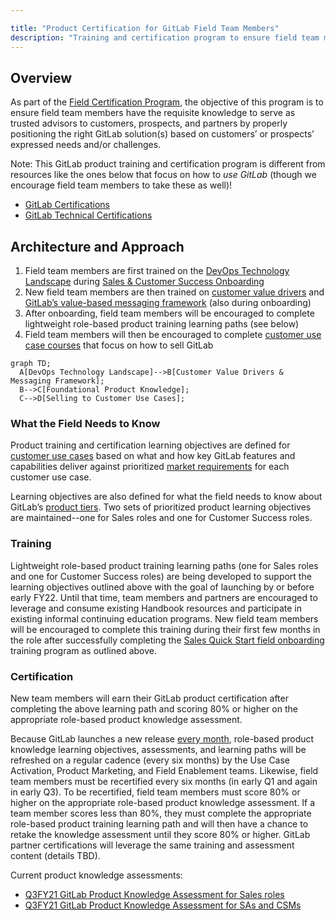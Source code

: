 ```yaml
---

title: "Product Certification for GitLab Field Team Members"
description: "Training and certification program to ensure field team members have the requisite knowledge to serve as trusted advisors to customers, prospects, and partners by properly positioning the right GitLab solutions based on customers’ or prospects’ expressed needs and/or challenges"
---
```










## Overview

As part of the [Field Certification Program](/handbook/sales/training/field-certification/), the objective of this program is to ensure field team members have the requisite knowledge to serve as trusted advisors to customers, prospects, and partners by properly positioning the right GitLab solution(s) based on customers’ or prospects’ expressed needs and/or challenges.

Note: This GitLab product training and certification program is different from resources like the ones below that focus on how to *use GitLab* (though we encourage field team members to take these as well)!
- [GitLab Certifications](/learn/certifications/public/)
- [GitLab Technical Certifications](/handbook/customer-success/professional-services-engineering/gitlab-technical-certifications/)

## Architecture and Approach

1. Field team members are first trained on the [DevOps Technology Landscape](https://gitlabfieldenablement.s3.us-east-2.amazonaws.com/DevOps+Technology+Landscape+-+Storyline+output/story.html) during [Sales & Customer Success Onboarding](/handbook/sales/onboarding/)
1. New field team members are then trained on [customer value drivers](/handbook/sales/command-of-the-message/#customer-value-drivers) and [GitLab’s value-based messaging framework](/handbook/sales/command-of-the-message/) (also during onboarding)
1. After onboarding, field team members will be encouraged to complete lightweight role-based product training learning paths (see below)
1. Field team members will then be encouraged to complete [customer use case courses](/handbook/sales/training/field-certification/#gitlab-use-cases-overview) that focus on how to sell GitLab

```mermaid
graph TD;
  A[DevOps Technology Landscape]-->B[Customer Value Drivers & Messaging Framework];
  B-->C[Foundational Product Knowledge];
  C-->D[Selling to Customer Use Cases];
```

### What the Field Needs to Know

Product training and certification learning objectives are defined for [customer use cases](/handbook/marketing/brand-and-product-marketing/product-and-solution-marketing/usecase-gtm/) based on what and how key GitLab features and capabilities deliver against prioritized [market requirements](/handbook/marketing/brand-and-product-marketing/product-and-solution-marketing/usecase-gtm/#market-requirements) for each customer use case.

 Learning objectives are also defined for what the field needs to know about GitLab’s [product tiers](/handbook/marketing/brand-and-product-marketing/product-and-solution-marketing/tiers/). Two sets of prioritized product learning objectives are maintained--one for Sales roles and one for Customer Success roles.

### Training

Lightweight role-based product training learning paths (one for Sales roles and one for Customer Success roles) are being developed to support the learning objectives outlined above with the goal of launching by or before early FY22. Until that time, team members and partners are encouraged to leverage and consume existing Handbook resources and participate in existing informal continuing education programs. New field team members will be encouraged to complete this training during their first few months in the role after successfully completing the [Sales Quick Start field onboarding](/handbook/sales/onboarding/sales-learning-path/#sales--customer-success-quick-start-learning-path---core-curriculum) training program as outlined above.

### Certification

New team members will earn their GitLab product certification after completing the above learning path and scoring 80% or higher on the appropriate role-based product knowledge assessment.

Because GitLab launches a new release [every month](/handbook/engineering/releases/), role-based product knowledge learning objectives, assessments, and learning paths will be refreshed on a regular cadence (every six months) by the Use Case Activation, Product Marketing, and Field Enablement teams. Likewise, field team members must be recertified every six months (in early Q1 and again in early Q3). To be recertified, field team members must score 80% or higher on the appropriate role-based product knowledge assessment. If a team member scores less than 80%, they must complete the appropriate role-based product training learning path and will then have a chance to retake the knowledge assessment until they score 80% or higher. GitLab partner certifications will leverage the same training and assessment content (details TBD).

Current product knowledge assessments:
- [Q3FY21 GitLab Product Knowledge Assessment for Sales roles](https://forms.gle/pWvmdo8Sqo9bTaui7)
- [Q3FY21 GitLab Product Knowledge Assessment for SAs and CSMs](https://forms.gle/NjsCYAfgFkrCBQvd9)
